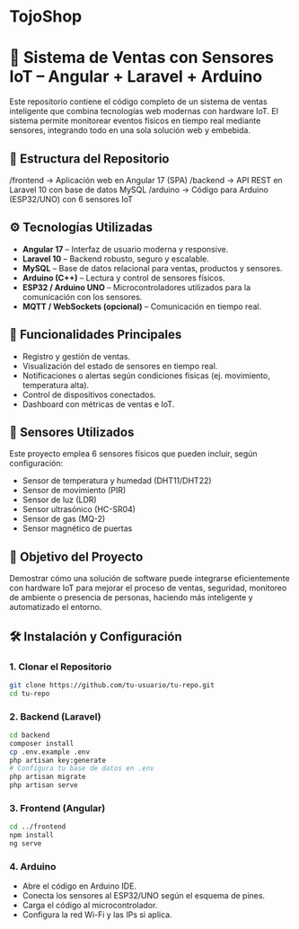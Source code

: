 # TojoShop
# 🛒 Sistema de Ventas con Sensores IoT – Angular + Laravel + Arduino

Este repositorio contiene el código completo de un sistema de ventas inteligente que combina tecnologías web modernas con hardware IoT. El sistema permite monitorear eventos físicos en tiempo real mediante sensores, integrando todo en una sola solución web y embebida.

## 📁 Estructura del Repositorio

/frontend → Aplicación web en Angular 17 (SPA)
/backend → API REST en Laravel 10 con base de datos MySQL
/arduino → Código para Arduino (ESP32/UNO) con 6 sensores IoT

## ⚙️ Tecnologías Utilizadas

- **Angular 17** – Interfaz de usuario moderna y responsive.
- **Laravel 10** – Backend robusto, seguro y escalable.
- **MySQL** – Base de datos relacional para ventas, productos y sensores.
- **Arduino (C++)** – Lectura y control de sensores físicos.
- **ESP32 / Arduino UNO** – Microcontroladores utilizados para la comunicación con los sensores.
- **MQTT / WebSockets (opcional)** – Comunicación en tiempo real.

## 🧠 Funcionalidades Principales

- Registro y gestión de ventas.
- Visualización del estado de sensores en tiempo real.
- Notificaciones o alertas según condiciones físicas (ej. movimiento, temperatura alta).
- Control de dispositivos conectados.
- Dashboard con métricas de ventas e IoT.

## 🧪 Sensores Utilizados

Este proyecto emplea 6 sensores físicos que pueden incluir, según configuración:

- Sensor de temperatura y humedad (DHT11/DHT22)
- Sensor de movimiento (PIR)
- Sensor de luz (LDR)
- Sensor ultrasónico (HC-SR04)
- Sensor de gas (MQ-2)
- Sensor magnético de puertas

## 🚀 Objetivo del Proyecto

Demostrar cómo una solución de software puede integrarse eficientemente con hardware IoT para mejorar el proceso de ventas, seguridad, monitoreo de ambiente o presencia de personas, haciendo más inteligente y automatizado el entorno.

## 🛠️ Instalación y Configuración

### 1. Clonar el Repositorio

```bash
git clone https://github.com/tu-usuario/tu-repo.git
cd tu-repo
```

### 2. Backend (Laravel)
```bash
cd backend
composer install
cp .env.example .env
php artisan key:generate
# Configura tu base de datos en .env
php artisan migrate
php artisan serve
```

### 3. Frontend (Angular)
```bash
cd ../frontend
npm install
ng serve
```

### 4. Arduino

- Abre el código en Arduino IDE.
- Conecta los sensores al ESP32/UNO según el esquema de pines.
- Carga el código al microcontrolador.
- Configura la red Wi-Fi y las IPs si aplica.
